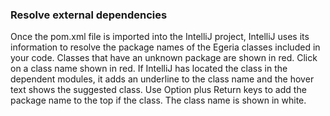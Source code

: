 <!-- SPDX-License-Identifier: CC-BY-4.0 -->
<!-- Copyright Contributors to the Egeria project. -->


### Resolve external dependencies

Once the pom.xml file is imported into the IntelliJ project, IntelliJ uses its information to resolve the package names of the Egeria classes included in your code.  Classes that have an unknown package are shown in red.  Click on a class name shown in red.  If IntelliJ has located the class in the dependent modules, it adds an underline to the class name and the hover text shows the suggested class. Use Option plus Return keys to add the package name to the top if the class.  The class name is shown in white. 



